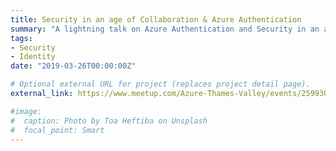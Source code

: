 ```yaml
---
title: Security in an age of Collaboration & Azure Authentication
summary: "A lightning talk on Azure Authentication and Security in an age of Collaboration by Alan Eardley"
tags:
- Security
- Identity
date: "2019-03-26T00:00:00Z"

# Optional external URL for project (replaces project detail page).
external_link: https://www.meetup.com/Azure-Thames-Valley/events/259930826/

#image:
#  caption: Photo by Toa Heftiba on Unsplash
#  focal_point: Smart
---
```

